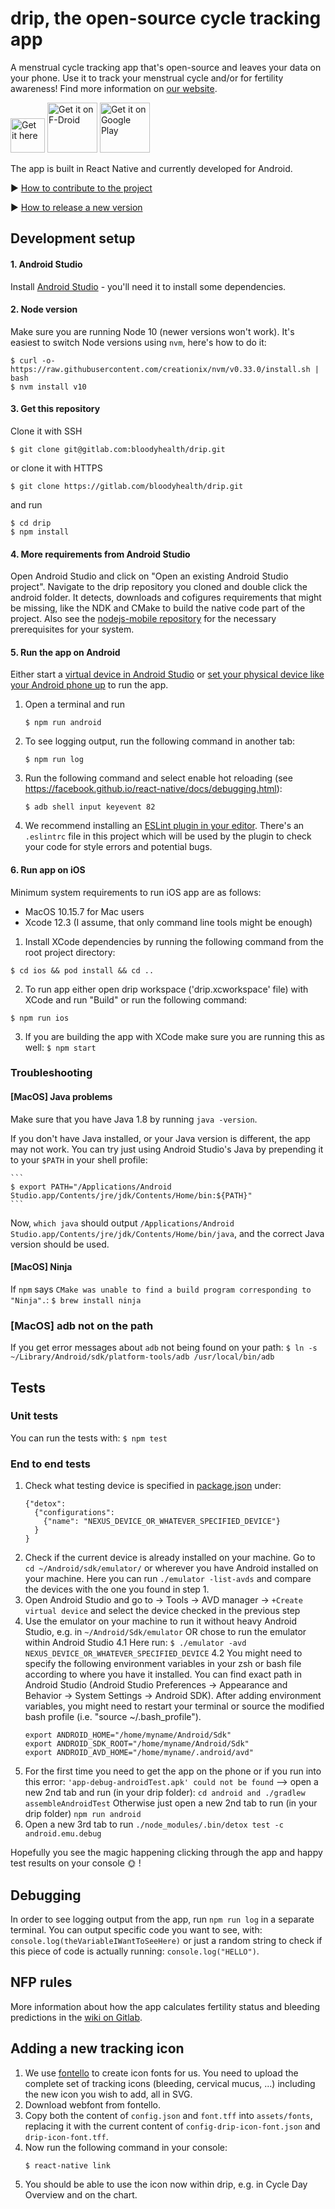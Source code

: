 # drip, the open-source cycle tracking app

A menstrual cycle tracking app that's open-source and leaves your data on your phone. Use it to track your menstrual cycle and/or for fertility awareness!
Find more information on [our website](https://bloodyhealth.gitlab.io/).

[<img src="https://bloodyhealth.gitlab.io/assets/get.png"
     alt="Get it here"
     height="55">](https://bloodyhealth.gitlab.io/release/5.apk)
[<img src="https://fdroid.gitlab.io/artwork/badge/get-it-on.png"
     alt="Get it on F-Droid"
     height="80">](https://f-droid.org/packages/com.drip/)
[<img src="https://play.google.com/intl/en_us/badges/images/generic/en-play-badge.png"
     alt="Get it on Google Play"
     height="80">](https://play.google.com/store/apps/details?id=com.drip)

The app is built in React Native and currently developed for Android.

▶ [How to contribute to the project](https://gitlab.com/bloodyhealth/drip/blob/master/CONTRIBUTING.md) 

▶ [How to release a new version](https://gitlab.com/bloodyhealth/drip/blob/master/RELEASE.md)

## Development setup

#### 1. Android Studio
    
Install [Android Studio](https://developer.android.com/studio/) - you'll need it to install some dependencies.

#### 2. Node version

Make sure you are running Node 10 (newer versions won't work). It's easiest to switch Node versions using `nvm`, here's how to do it:


    $ curl -o- https://raw.githubusercontent.com/creationix/nvm/v0.33.0/install.sh | bash
    $ nvm install v10


#### 3. Get this repository

Clone it with SSH

    $ git clone git@gitlab.com:bloodyhealth/drip.git

or clone it with HTTPS
    
    $ git clone https://gitlab.com/bloodyhealth/drip.git
    
and run
    
    $ cd drip
    $ npm install

#### 4. More requirements from Android Studio

Open Android Studio and click on "Open an existing Android Studio project". Navigate to the drip repository you cloned and double click the android folder. It detects, downloads and cofigures requirements that might be missing, like the NDK and CMake to build the native code part of the project. Also see the [nodejs-mobile repository](https://github.com/janeasystems/nodejs-mobile) for the necessary prerequisites for your system.

#### 5. Run the app on Android

Either start a [virtual device in Android Studio](https://developer.android.com/studio/run/emulator) or [set your physical device like your Android phone up](https://developer.android.com/training/basics/firstapp/running-app) to run the app.

1.  Open a terminal and run
    ```
    $ npm run android
    ```

1.  To see logging output, run the following command in another tab: 
    ```
    $ npm run log
    ```

1.  Run the following command and select enable hot reloading (see https://facebook.github.io/react-native/docs/debugging.html):
    ```
    $ adb shell input keyevent 82
    ```

1.  We recommend installing an [ESLint plugin in your editor](https://eslint.org/docs/user-guide/integrations#editors). There's an `.eslintrc` file in this project which will be used by the plugin to check your code for style errors and potential bugs.

#### 6. Run app on iOS

Minimum system requirements to run iOS app are as follows:
- MacOS 10.15.7 for Mac users
- Xcode 12.3 (I assume, that only command line tools might be enough)

1. Install XCode dependencies by running the following command from the root project directory:
```
$ cd ios && pod install && cd ..
```
2. To run app either open drip workspace ('drip.xcworkspace' file) with XCode and run "Build" or run the following command:
```
$ npm run ios
```
3. If you are building the app with XCode make sure you are running this as well:
`$ npm start`

### Troubleshooting
#### [MacOS] Java problems

Make sure that you have Java 1.8 by running `java -version`.

If you don't have Java installed, or your Java version is different, the app may not work. You can try just using Android Studio's Java by prepending it to your `$PATH` in your shell profile:

    ```
    $ export PATH="/Applications/Android Studio.app/Contents/jre/jdk/Contents/Home/bin:${PATH}"
    ```

Now, `which java` should output `/Applications/Android Studio.app/Contents/jre/jdk/Contents/Home/bin/java`, and the correct Java version should be used.

#### [MacOS] Ninja
If `npm` says `CMake was unable to find a build program corresponding to "Ninja".`:
    ```
    $ brew install ninja
    ```

### [MacOS] adb not on the path
If you get error messages about `adb` not being found on your path:
    ```
    $ ln -s ~/Library/Android/sdk/platform-tools/adb /usr/local/bin/adb
    ```

## Tests

### Unit tests
You can run the tests with:
    ```
    $ npm test
    ```

### End to end tests
1. Check what testing device is specified in [package.json](https://gitlab.com/bloodyhealth/drip/blob/master/package.json) under:
    ```
    {"detox":
      {"configurations":
        {"name": "NEXUS_DEVICE_OR_WHATEVER_SPECIFIED_DEVICE"}
      }
    }
    ```
2. Check if the current device is already installed on your machine. Go to `cd ~/Android/sdk/emulator/` or wherever you have Android installed on your machine. Here you can run `./emulator -list-avds` and compare the devices with the one you found in step 1.
3. Open Android Studio and go to -> Tools -> AVD manager -> `+Create virtual device` and select the device checked in the previous step
4. Use the emulator on your machine to run it without heavy Android Studio, e.g. in `~/Android/Sdk/emulator` OR chose to run the emulator within Android Studio
4.1 Here run: `$ ./emulator -avd NEXUS_DEVICE_OR_WHATEVER_SPECIFIED_DEVICE`
4.2 You might need to specify the following environment variables in your zsh or bash file according to where you have it installed. You can find exact path in Android Studio (Android Studio Preferences → Appearance and Behavior → System Settings → Android SDK). After adding environment variables, you might need to restart your terminal or source the modified bash profile (i.e. "source ~/.bash_profile"). 
    ```
    export ANDROID_HOME="/home/myname/Android/Sdk"
    export ANDROID_SDK_ROOT="/home/myname/Android/Sdk"
    export ANDROID_AVD_HOME="/home/myname/.android/avd"
    ```
5. For the first time you need to get the app on the phone or if you run into this error:
    `'app-debug-androidTest.apk' could not be found`
--> open a new 2nd tab and run (in your drip folder): `cd android and ./gradlew assembleAndroidTest`
Otherwise just open a new 2nd tab to run (in your drip folder) `npm run android`
6. Open a new 3rd tab to run `./node_modules/.bin/detox test -c android.emu.debug`

Hopefully you see the magic happening clicking through the app and happy test results on your console :sun_with_face: !

## Debugging
In order to see logging output from the app, run `npm run log` in a separate terminal. You can output specific code you want to see, with:
`console.log(theVariableIWantToSeeHere)`
or just a random string to check if this piece of code is actually running:
`console.log("HELLO")`.

## NFP rules
More information about how the app calculates fertility status and bleeding predictions in the [wiki on Gitlab](https://gitlab.com/bloodyhealth/drip/wikis/home).

## Adding a new tracking icon

1.  We use [fontello](http://fontello.com/) to create icon fonts for us. You need to upload the complete set of tracking icons (bleeding, cervical mucus, ...) including the new icon you wish to add, all in SVG.
2.  Download webfont from fontello.
3.  Copy both the content of `config.json` and `font.tff` into `assets/fonts`, replacing it with the current content of `config-drip-icon-font.json` and `drip-icon-font.tff`.
4.  Now run the following command in your console:
    ```
    $ react-native link
    ```
5.  You should be able to use the icon now within drip, e.g. in Cycle Day Overview and on the chart.
